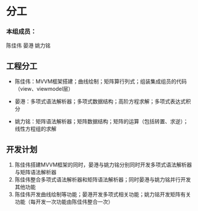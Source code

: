 # 分工

### 本组成员：

陈佳伟 晏港 姚力铭

## 工程分工

* 陈佳伟：MVVM框架搭建；曲线绘制；矩阵算行列式；组装集成组员的代码（view、viewmodel层）

* 晏港：多项式语法解析器；多项式数据结构；高阶方程求解；多项式表达式积分

* 姚力铭：矩阵语法解析器；矩阵数据结构；矩阵的运算（包括转置、求逆）；线性方程组的求解

  

## 开发计划

1. 陈佳伟搭建MVVM框架的同时，晏港与姚力铭分别同时开发多项式语法解析器与矩阵语法解析器
2. 陈佳伟整合多项式语法解析器和矩阵语法解析器；同时晏港与姚力铭并行开发其他功能
3. 陈佳伟开发曲线绘制等功能；晏港开发多项式相关功能；姚力铭开发矩阵有关功能（每开发一次功能由陈佳伟整合一次）

